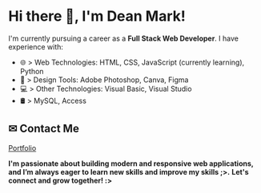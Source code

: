 # Hi there 👋, I'm Dean Mark!

I'm currently pursuing a career as a **Full Stack Web Developer**. I have experience with:

- 🌐 > Web Technologies: HTML, CSS, JavaScript (currently learning), Python  
- 🎨 > Design Tools: Adobe Photoshop, Canva, Figma  
- 💻 > Other Technologies: Visual Basic, Visual Studio
- 🛢️ > MySQL, Access

## ✉ Contact Me
[Portfolio](https://deanmarkkk.github.io/MyPortfolio/)

**I'm passionate about building modern and responsive web applications, and I’m always eager to learn new skills and improve my skills ;>.**
**Let's connect and grow together! :>**

